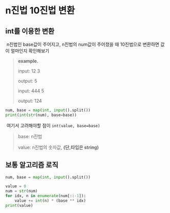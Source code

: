 # n진법 10진법 변환


## int를 이용한 변환

​	n진법인 base값이 주어지고, n진법의 num값이 주어졌을 때 10진법으로 변환하면 값이 얼마인지 확인해보기

> **example.**
>
> input: 12 3
>
> output: 5
>
> 
>
> input: 444 5
>
> output: 124



```python
num, base = map(int, input().split())
print(int(str(num), base=base))
```

​	여기서 고려해야할 점이 `int(value, base=base)` 

> base: n진법
>
> value: n진법의 숫자값, **(단,타입은 string)**



## 보통 알고리즘 로직

```python
num, base = map(int, input().split())

value = 0
num = str(num)
for idx, n in enumerate(num[::-1]):
    value += int(n) * (base ** idx)
print(value)
```


